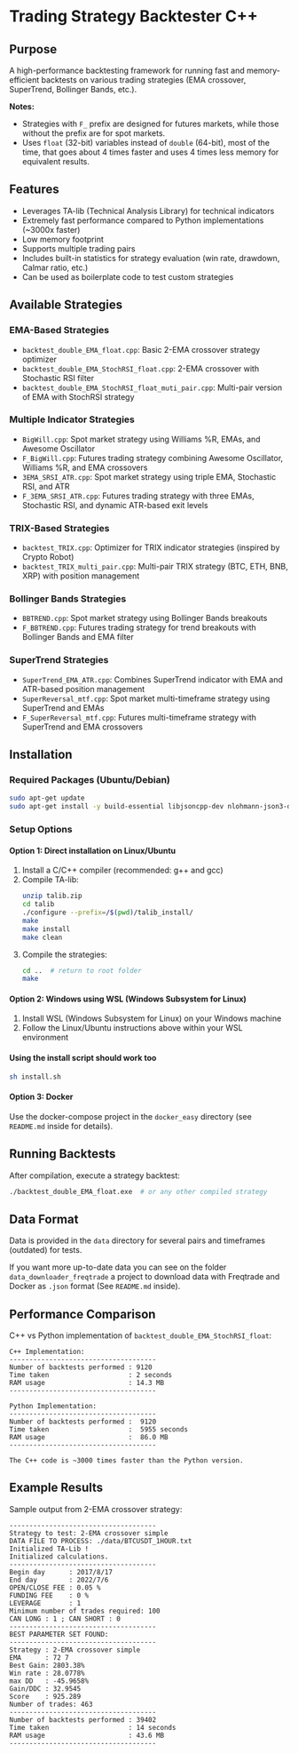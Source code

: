 # Trading Strategy Backtester C++

## Purpose
A high-performance backtesting framework for running fast and memory-efficient backtests on various trading strategies (EMA crossover, SuperTrend, Bollinger Bands, etc.).

**Notes:** 
- Strategies with `F_` prefix are designed for futures markets, while those without the prefix are for spot markets.
- Uses `float` (32-bit) variables instead of `double` (64-bit), most of the time, that goes about 4 times faster and uses 4 times less memory for equivalent results.

## Features
- Leverages TA-lib (Technical Analysis Library) for technical indicators
- Extremely fast performance compared to Python implementations (~3000x faster)
- Low memory footprint
- Supports multiple trading pairs
- Includes built-in statistics for strategy evaluation (win rate, drawdown, Calmar ratio, etc.)
- Can be used as boilerplate code to test custom strategies

## Available Strategies

### EMA-Based Strategies
- `backtest_double_EMA_float.cpp`: Basic 2-EMA crossover strategy optimizer
- `backtest_double_EMA_StochRSI_float.cpp`: 2-EMA crossover with Stochastic RSI filter
- `backtest_double_EMA_StochRSI_float_muti_pair.cpp`: Multi-pair version of EMA with StochRSI strategy

### Multiple Indicator Strategies
- `BigWill.cpp`: Spot market strategy using Williams %R, EMAs, and Awesome Oscillator
- `F_BigWill.cpp`: Futures trading strategy combining Awesome Oscillator, Williams %R, and EMA crossovers
- `3EMA_SRSI_ATR.cpp`: Spot market strategy using triple EMA, Stochastic RSI, and ATR
- `F_3EMA_SRSI_ATR.cpp`: Futures trading strategy with three EMAs, Stochastic RSI, and dynamic ATR-based exit levels

### TRIX-Based Strategies
- `backtest_TRIX.cpp`: Optimizer for TRIX indicator strategies (inspired by Crypto Robot)
- `backtest_TRIX_multi_pair.cpp`: Multi-pair TRIX strategy (BTC, ETH, BNB, XRP) with position management

### Bollinger Bands Strategies
- `BBTREND.cpp`: Spot market strategy using Bollinger Bands breakouts
- `F_BBTREND.cpp`: Futures trading strategy for trend breakouts with Bollinger Bands and EMA filter

### SuperTrend Strategies
- `SuperTrend_EMA_ATR.cpp`: Combines SuperTrend indicator with EMA and ATR-based position management
- `SuperReversal_mtf.cpp`: Spot market multi-timeframe strategy using SuperTrend and EMAs
- `F_SuperReversal_mtf.cpp`: Futures multi-timeframe strategy with SuperTrend and EMA crossovers

## Installation

### Required Packages (Ubuntu/Debian)
```bash
sudo apt-get update
sudo apt-get install -y build-essential libjsoncpp-dev nlohmann-json3-dev gcc g++
```

### Setup Options

#### Option 1: Direct installation on Linux/Ubuntu
1. Install a C/C++ compiler (recommended: g++ and gcc)
2. Compile TA-lib:
   ```bash
   unzip talib.zip
   cd talib
   ./configure --prefix=/$(pwd)/talib_install/
   make
   make install
   make clean
   ```
3. Compile the strategies:
   ```bash
   cd ..  # return to root folder
   make
   ```

#### Option 2: Windows using WSL (Windows Subsystem for Linux)
1. Install WSL (Windows Subsystem for Linux) on your Windows machine
2. Follow the Linux/Ubuntu instructions above within your WSL environment

#### Using the install script should work too
```bash
sh install.sh
```

#### Option 3: Docker
Use the docker-compose project in the `docker_easy` directory (see `README.md` inside for details).

## Running Backtests

After compilation, execute a strategy backtest:
```bash
./backtest_double_EMA_float.exe  # or any other compiled strategy
```

## Data Format
Data is provided in the `data` directory for several pairs and timeframes (outdated) for tests.

If you want more up-to-date data you can see on the folder `data_downloader_freqtrade` a project to download data with Freqtrade and Docker as `.json` format (See `README.md` inside).

## Performance Comparison

C++ vs Python implementation of `backtest_double_EMA_StochRSI_float`:

```
C++ Implementation:
-------------------------------------
Number of backtests performed : 9120
Time taken                    : 2 seconds 
RAM usage                     : 14.3 MB
-------------------------------------

Python Implementation:
-------------------------------------
Number of backtests performed :  9120
Time taken                    :  5955 seconds 
RAM usage                     :  86.0 MB
-------------------------------------

The C++ code is ~3000 times faster than the Python version.
```

## Example Results

Sample output from 2-EMA crossover strategy:

```
-------------------------------------
Strategy to test: 2-EMA crossover simple
DATA FILE TO PROCESS: ./data/BTCUSDT_1HOUR.txt
Initialized TA-Lib !
Initialized calculations.
-------------------------------------
Begin day      : 2017/8/17
End day        : 2022/7/6
OPEN/CLOSE FEE : 0.05 %
FUNDING FEE    : 0 %
LEVERAGE       : 1
Minimum number of trades required: 100
CAN LONG : 1 ; CAN SHORT : 0
-------------------------------------
BEST PARAMETER SET FOUND: 
-------------------------------------
Strategy : 2-EMA crossover simple
EMA      : 72 7
Best Gain: 2803.38%
Win rate : 28.0778%
max DD   : -45.9658%
Gain/DDC : 32.9545
Score    : 925.289
Number of trades: 463
-------------------------------------
Number of backtests performed : 39402
Time taken                    : 14 seconds 
RAM usage                     : 43.6 MB
-------------------------------------
```

